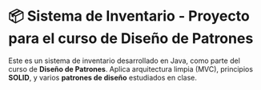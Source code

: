 # 📦 Sistema de Inventario - Proyecto para el curso de Diseño de Patrones

Este es un sistema de inventario desarrollado en Java, como parte del curso de **Diseño de Patrones**. Aplica arquitectura limpia (MVC), principios **SOLID**, y varios **patrones de diseño** estudiados en clase.
